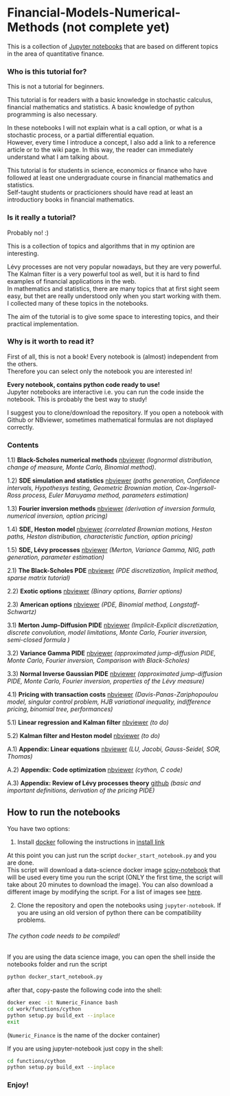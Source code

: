 Financial-Models-Numerical-Methods  (not complete yet)
==================================


This is a collection of [Jupyter notebooks](https://jupyter.org/) that are based on different topics in the area of quantitative finance.


### Who is this tutorial for?

This is not a tutorial for beginners. 

This tutorial is for readers with a basic knowledge in stochastic calculus, financial mathematics and statistics. A basic knowledge of python programming is also necessary.

In these notebooks I will not explain what is a call option, or what is a stochastic process, or a partial differential equation.     
However, every time I introduce a concept, I also add a link to a reference article or to the wiki page. In this way, the reader can immediately understand what I am talking about. 

This tutorial is for students in science, economics or finance who have followed at least one undergraduate course in financial mathematics and statistics.       
Self-taught students or practicioners should have read at least an introductiory books in financial mathematics.


### Is it really a tutorial?

Probably no! :) 

This is a collection of topics and algorithms that in my optinion are interesting.     

Lévy processes are not very popular nowadays, but they are very powerful. 
The Kalman filter is a very powerful tool as well, but it is hard to find examples of financial applications in the web.       
In mathematics and statistics, there are many topics that at first sight seem easy, but thet are really understood only when you start working with them. I collected many of these topics in the notebooks.

The aim of the tutorial is to give some space to interesting topics, and their practical implementation.


### Why is it worth to read it?  

First of all, this is not a book! Every notebook is (almost) independent from the others.    
Therefore you can select only the notebook you are interested in!

**Every notebook, contains python code ready to use!**     
Jupyter notebooks are interactive i.e. you can run the code inside the notebook. 
This is probably the best way to study!

I suggest you to clone/download the repository. 
If you open a notebook with Github or NBviewer, sometimes mathematical formulas are not displayed correctly. 


### Contents

1.1) **Black-Scholes numerical methods** [nbviewer](https://nbviewer.ipython.org/github/cantaro86/Financial-Models-Numerical-Methods/blob/master/1.1%20Black-Scholes%20numerical%20methods.ipynb) *(lognormal distribution, change of measure, Monte Carlo, Binomial method)*.

1.2) **SDE simulation and statistics** [nbviewer](https://nbviewer.ipython.org/github/cantaro86/Financial-Models-Numerical-Methods/blob/master/1.2%20SDE%20simulations%20and%20statistics.ipynb)
*(paths generation, Confidence intervals, Hypothesys testing, Geometric Brownian motion, Cox-Ingersoll-Ross process, Euler Maruyama method, parameters estimation)*

1.3) **Fourier inversion methods** [nbviewer](https://nbviewer.ipython.org/github/cantaro86/Financial-Models-Numerical-Methods/blob/master/1.3%20Fourier%20transform%20methods.ipynb)
*(derivation of inversion formula, numerical inversion, option pricing)*

1.4) **SDE, Heston model** [nbviewer](https://nbviewer.ipython.org/github/cantaro86/Financial-Models-Numerical-Methods/blob/master/1.4%20SDE%20-%20Heston%20model.ipynb)
*(correlated Brownian motions, Heston paths, Heston distribution, characteristic function, option pricing)*

1.5) **SDE, Lévy processes** [nbviewer](https://nbviewer.ipython.org/github/cantaro86/Financial-Models-Numerical-Methods/blob/master/1.5%20SDE%20-%20L%C3%A9vy%20processes.ipynb)
*(Merton, Variance Gamma, NIG, path generation, parameter estimation)*

2.1) **The Black-Scholes PDE** [nbviewer](https://nbviewer.ipython.org/github/cantaro86/Financial-Models-Numerical-Methods/blob/master/2.1%20Black-Scholes%20PDE%20and%20sparse%20matrices.ipynb)
*(PDE discretization, Implicit method, sparse matrix tutorial)*

2.2) **Exotic options** [nbviewer](https://nbviewer.ipython.org/github/cantaro86/Financial-Models-Numerical-Methods/blob/master/2.2%20Exotic%20options.ipynb)
*(Binary options, Barrier options)*

2.3) **American options** [nbviewer](https://nbviewer.ipython.org/github/cantaro86/Financial-Models-Numerical-Methods/blob/master/2.3%20American%20Options.ipynb)
*(PDE, Binomial method, Longstaff-Schwartz)*

3.1) **Merton Jump-Diffusion PIDE** [nbviewer](https://nbviewer.ipython.org/github/cantaro86/Financial-Models-Numerical-Methods/blob/master/3.1%20Merton%20jump-diffusion%2C%20PIDE%20method.ipynb)
*(Implicit-Explicit discretization, discrete convolution, model limitations, Monte Carlo, Fourier inversion, semi-closed formula )*

3.2) **Variance Gamma PIDE** [nbviewer](https://nbviewer.ipython.org/github/cantaro86/Financial-Models-Numerical-Methods/blob/master/3.2%20Variance%20Gamma%20model%2C%20PIDE%20method.ipynb)
*(approximated jump-diffusion PIDE, Monte Carlo, Fourier inversion, Comparison with Black-Scholes)*

3.3) **Normal Inverse Gaussian PIDE** [nbviewer](https://nbviewer.ipython.org/github/cantaro86/Financial-Models-Numerical-Methods/blob/master/3.3%20Pricing%20with%20the%20NIG%20Process.ipynb)
*(approximated jump-diffusion PIDE, Monte Carlo, Fourier inversion, properties of the Lévy measure)*

4.1) **Pricing with transaction costs** [nbviewer](https://nbviewer.ipython.org/github/cantaro86/Financial-Models-Numerical-Methods/blob/master/4.1%20Option%20pricing%20with%20transaction%20costs.ipynb)
*(Davis-Panas-Zariphopoulou model, singular control problem, HJB variational inequality, indifference pricing, binomial tree, performances)*

5.1) **Linear regression and Kalman filter** [nbviewer](https://nbviewer.ipython.org/github/cantaro86/Financial-Models-Numerical-Methods/blob/master/5.1%20Kalman%20regression.ipynb)
*(to do)*

5.2) **Kalman filter and Heston model** [nbviewer](https://nbviewer.ipython.org/github/cantaro86/Financial-Models-Numerical-Methods/blob/master/5.2%20Heston%20model%20%28Kalman%29.ipynb)
*(to do)*

A.1) **Appendix: Linear equations** [nbviewer](https://nbviewer.ipython.org/github/cantaro86/Financial-Models-Numerical-Methods/blob/master/A.1%20Solution%20of%20linear%20equations.ipynb)
*(LU, Jacobi, Gauss-Seidel, SOR, Thomas)*
  
A.2) **Appendix: Code optimization** [nbviewer](https://nbviewer.ipython.org/github/cantaro86/Financial-Models-Numerical-Methods/blob/master/A.2%20Optimize%20and%20speed%20up%20the%20code.%20%28SOR%20algorithm%2C%20Cython%20and%20C%29.ipynb)
*(cython, C code)*

A.3) **Appendix: Review of Lévy processes theory** [github](https://github.com/cantaro86/Financial-Models-Numerical-Methods/blob/master/A.3%20Introduction%20to%20L%C3%A9vy%20processes%20and%20PIDEs.pdf)
*(basic and important definitions, derivation of the pricing PIDE)*



## How to run the notebooks 

You have two options:

1) Install [docker](https://www.docker.com/) following the instructions in [install link](https://docs.docker.com/install/) 

At this point you can just run the script ```docker_start_notebook.py``` and you are done.     
This script will download a data-science docker image [scipy-notebook](https://hub.docker.com/r/jupyter/scipy-notebook) that will be used every time you run the script (ONLY the first time, the script will take about 20 minutes to download the image). You can also download a different image by modifying the script. For a list of images see [here](https://jupyter-docker-stacks.readthedocs.io/en/latest/using/selecting.html).

2) Clone the repository and open the notebooks using `jupyter-notebook`. 
If you are using an old version of python there can be compatibility problems.


###### The cython code needs to be compiled!

If you are using the data science image, you can open the shell inside the notebooks folder and run the script 
```bash
python docker_start_notebook.py
```

after that, copy-paste the following code into the shell:

```bash 
docker exec -it Numeric_Finance bash
cd work/functions/cython
python setup.py build_ext --inplace
exit
``` 
(`Numeric_Finance` is the name of the docker container)

If you are using jupyter-notebook just copy in the shell:

```bash 
cd functions/cython
python setup.py build_ext --inplace
``` 


### Enjoy!
